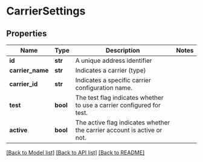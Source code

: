 # CarrierSettings

## Properties
Name | Type | Description | Notes
------------ | ------------- | ------------- | -------------
**id** | **str** | A unique address identifier | 
**carrier_name** | **str** | Indicates a carrier (type) | 
**carrier_id** | **str** | Indicates a specific carrier configuration name. | 
**test** | **bool** |  The test flag indicates whether to use a carrier configured for test.   | 
**active** | **bool** |  The active flag indicates whether the carrier account is active or not.   | 

[[Back to Model list]](../README.md#documentation-for-models) [[Back to API list]](../README.md#documentation-for-api-endpoints) [[Back to README]](../README.md)

